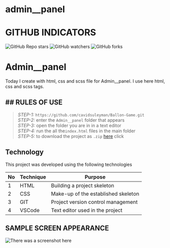 # admin__panel
 
# GITHUB INDICATORS

![GitHub Repo stars](https://img.shields.io/github/stars/IlkinLion/admin__panel?style=for-the-badge)
![GitHub watchers](https://img.shields.io/github/watchers/IlkinLion/admin__panel?style=for-the-badge)
![GitHub forks](https://img.shields.io/github/forks/IlkinLion/admin__panel?style=for-the-badge)

  # Admin__panel

Today I create with html, css and scss file for Admin__panel. I use here html, css and scss tags. 
## ## RULES OF USE

> *STEP-1:* `https://github.com/cavidsuleyman/Ballon-Game.git` <br/>
> *STEP-2:*  enter the `Admin__panel` folder that appears <br/>
> *STEP-3:*  open the folder you are in in a text editor <br/>
> *STEP-4:*  run the  all the`index.html` files in the main folder <br/>
> *STEP-5:*  to download the project as `.zip`  [here](https://github.com/cavidsuleyman/Ballon-Game/archive/refs/heads/master.zip) click <br/>


## Technology

This project was developed using the following technologies

| No | Technique | Purpose |
| - | ---------- | --------------------- |
| 1 | HTML | Building a project skeleton |
| 2 | CSS |  Make-up of the established skeleton |
| 3 | GIT |  Project version control management |
| 4 | VSCode | Text editor used in the project |


## SAMPLE SCREEN APPEARANCE

![There was a screenshot here](./screen_1.1.1.PNG)
